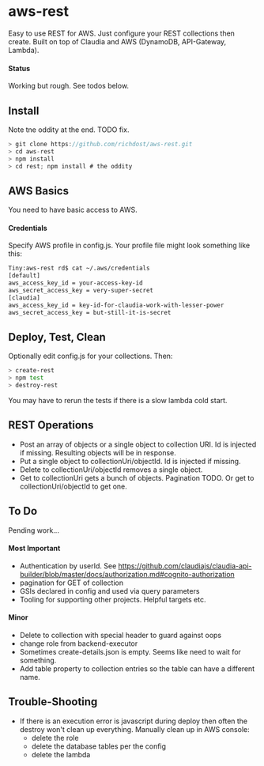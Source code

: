 
# aws-rest
Easy to use REST for AWS.
Just configure your REST collections then create.
Built on top of Claudia and AWS (DynamoDB, API-Gateway, Lambda).

#### Status
Working but rough. See todos below.

## Install
Note tne oddity at the end. TODO fix.
```javascript
> git clone https://github.com/richdost/aws-rest.git
> cd aws-rest
> npm install
> cd rest; npm install # the oddity
```

## AWS Basics

You need to have basic access to AWS. 

#### Credentials

Specify AWS profile in config.js. Your profile file might look something like this:

```bash
Tiny:aws-rest rd$ cat ~/.aws/credentials 
[default]
aws_access_key_id = your-access-key-id
aws_secret_access_key = very-super-secret
[claudia]
aws_access_key_id = key-id-for-claudia-work-with-lesser-power
aws_secret_access_key = but-still-it-is-secret 
```

## Deploy, Test, Clean
Optionally edit config.js for your collections. Then:

```bash
> create-rest
> npm test
> destroy-rest
```
You may have to rerun the tests if there is a slow lambda cold start.


## REST Operations
 - Post an array of objects or a single object to collection URI. Id is injected if missing. Resulting objects will be in response.
 - Put a single object to collectionUri/objectId. Id is injected if missing.
 - Delete to collectionUri/objectId removes a single object.
 - Get to collectionUri gets a bunch of objects. Pagination TODO. Or get to collectionUri/objectId to get one.

## To Do
Pending work...

#### Most Important
- Authentication by userId. See https://github.com/claudiajs/claudia-api-builder/blob/master/docs/authorization.md#cognito-authorization
- pagination for GET of collection
- GSIs declared in config and used via query parameters
- Tooling for supporting other projects. Helpful targets etc.

#### Minor
- Delete to collection with special header to guard against oops
- change role from backend-executor
- Sometimes create-details.json is empty. Seems like need to wait for something.
- Add table property to collection entries so the table can have a different name.

## Trouble-Shooting
- If there is an execution error is javascript during deploy then often the destroy won't clean up everything. Manually clean up in AWS console:
  - delete the role
  - delete the database tables per the config
  - delete the lambda


